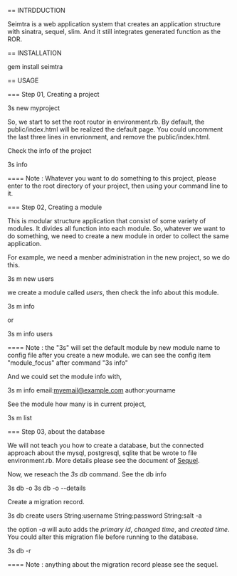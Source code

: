 == INTRDDUCTION

Seimtra is a web application system that creates an application structure with sinatra, sequel, slim. And it still integrates generated function as the ROR.


== INSTALLATION

  gem install seimtra


== USAGE


=== Step 01, Creating a project

  3s new myproject

So, we start to set the root routor in environment.rb. 
By default, the public/index.html will be realized the default page. 
You could uncomment the last three lines in envrionment, and remove the public/index.html.

Check the info of the project

  3s info

==== Note : Whatever you want to do something to this project, please enter to the root directory of your project, then using your command line to it.


=== Step 02, Creating a module

This is modular structure application that consist of some variety of modules.
It divides all function into each module. So, whatever we want to do something, we need to
create a new module in order to collect the same application.

For example, we need a menber administration in the new project, so we do this.

  3s m new users

we create a module called *users*,  then check the info about this module.

  3s m info

or

  3s m info users

==== Note : the "3s" will set the default module by new module name to config file after you create a new module. we can see the config item "module_focus" after command "3s info"

And we could set the module info with,

  3s m info email:myemail@example.com author:yourname

See the module how many is in current project,

  3s m list


=== Step 03, about the database

We will not teach you how to create a database, but the connected approach about the mysql, postgresql, sqlite that be wrote to file environment.rb.
More details please see the document of [Sequel](http://sequel.rubyforge.org/documentation.html).

Now, we reseach the *3s* *db* command.
See the db info

  3s db -o
  3s db -o --details

Create a migration record.

  3s db create users String:username String:password String:salt -a

the option *-a* will auto adds the *primary* *id*, *changed* *time*, and *created* *time*.
You could alter this migration file before running to the database.

  3s db -r

==== Note : anything about the migration record please see the sequel.
